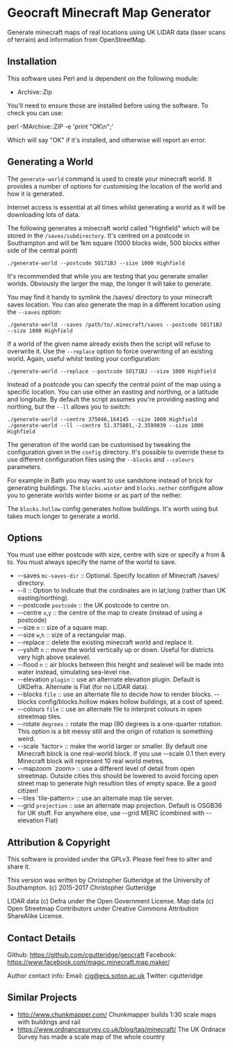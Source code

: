 # Geocraft Minecraft Map Generator

Generate minecraft maps of real locations using UK LIDAR data (laser scans of 
terrain) and information from OpenStreetMap.

## Installation

This software uses Perl and is dependent on the following module:

* Archive::Zip

You'll need to ensure those are installed before using the software. To check you can use:

perl -MArchive::ZIP -e 'print "OK\n";'

Which will say "OK" if it's installed, and otherwise will report an error.

## Generating a World

The `generate-world` command is used to create your minecraft world. It provides 
a number of options for customising the location of the world and how it is 
generated.

Internet access is essential at all times whilst generating a world as it 
will be downloading lots of data.

The following generates a minecraft world called "Highfield" which will be stored 
in the `/saves/subdirectory`. It's centred on 
a postcode in Southampton and will be 1km square (1000 blocks wide, 500 blocks either side 
of the central point)

```
./generate-world --postcode SO171BJ --size 1000 Highfield
```

It's recommended that while you are testing that you generate smaller worlds. Obviously 
the larger the map, the longer it will take to generate.

You may find it handy to symlink the /saves/ directory to your minecraft saves location. 
You can also generate the map in a different location using the ``--saves`` option:

```
./generate-world --saves /path/to/.minecraft/saves --postcode SO171BJ --size 1000 Highfield
```

If a world of the given name already exists then the script will refuse to overwrite it. 
Use the ``--replace`` option to force overwriting of an existing world. Again, useful 
whilst testing your configuration:

```
./generate-world --replace --postcode SO171BJ --size 1000 Highfield
```

Instead of a postcode you can specify the central point of the map using a specific 
location. You can use either an easting and northing, or a latitude and longitude. 
By default the script assumes you're providing easting and northing, but the 
`--ll` allows you to switch:

```
./generate-world --centre 375046,164145 --size 1000 Highfield
./generate-world --ll --centre 51.375801,-2.3599039 --size 1000 Highfield
```

The generation of the world can be customised by tweaking the configuration 
given in the `config` directory. It's possible to override these to use different 
configuration files using the ``--blocks`` and ``--colours`` parameters. 

For example in Bath you may want to use sandstone instead of brick for generating 
buildings. The ``blocks.winter`` and ``blocks.nether`` configure allow you to 
generate worlds winter biome or as part of the nether.

The ``blocks.hollow`` config generates hollow buildings. It's worth using but 
takes much longer to generate a world.

## Options

You must use either postcode with size, centre with size or specify a from & to. You must always specify the name of the world to save.

* --saves `mc-saves-dir`  :: Optional. Specify location of Minecraft /saves/ directory.
* --ll :: Option to indicate that the cordinates are in lat,long (rather than UK easting/northing).
* --postcode `postcode` :: the UK postcode to centre on.
* --centre `x`,`y` :: the centre of the map to create (instead of using a postcode)
* --size `n` :: size of a square map.
* --size `w`,`h` :: size of a rectangular map.
* --replace :: delete the existing minecraft world and replace it.
* --yshift `n` :: move the world vertically up or down. Useful for districts very high above sealevel.
* --flood `n` :: air blocks between this height and sealevel will be made into water instead, simulating sea-level rise.
* --elevation `plugin` :: use an alternate elevation plugin. Default is UKDefra. Alternate is Flat (for no LIDAR data).
* --blocks `file` :: use an alternate file to decide how to render blocks. --blocks config/blocks.hollow makes hollow buildings, at a cost of speed.
* --colours `file` :: use an alternate file to interpret colours in open streetmap tiles.
* --rotate `degrees` :: rotate the map (90 degrees is a one-quarter rotation. This option is a bit messy still and the origin of rotation is something weird. 
* --scale `factor> :: make the world larger or smaller. By default one Minecraft block is one real-world block. If you use --scale 0.1 then every Minecraft block will represent 10 real world metres.
* --mapzoom `zoom> :: use a different level of detail from open streetmap. Outside cities this should be lowered to avoid forcing open street map to generate high resultion tiles of empty space. Be a good citizen!
* --tiles `tile-pattern> :: use an alternate map tile server.
* --grid `projection` :: use an alternate map projection. Default is OSGB36 for UK stuff. For anywhere else, use --grid MERC (combined with --elevation Flat)


## Attribution & Copyright

This software is provided under the GPLv3. Please feel free to alter and share it.

This version was written by Christopher Gutteridge at the University of Southampton.
(c) 2015-2017 Christopher Gutteridge

LIDAR data (c) Defra under the Open Government License.
Map data (c) Open Streetmap Contributors under Creative Commons Attribution ShareAlike License.

## Contact Details

Github: https://github.com/cgutteridge/geocraft
Facebook: https://www.facebook.com/magic.minecraft.map.maker/

Author contact info:
Email: cjg@ecs.soton.ac.uk
Twitter: cgutteridge

## Similar Projects

* http://www.chunkmapper.com/ Chunkmapper builds 1:30 scale maps with buildings and rail
* https://www.ordnancesurvey.co.uk/blog/tag/minecraft/ The UK Ordnace Survey has made a scale map of the whole country
